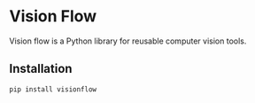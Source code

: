 # Vision Flow

Vision flow is a Python library for reusable computer vision tools.

## Installation

```bash
pip install visionflow
